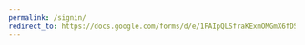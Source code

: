 ```yaml
---
permalink: /signin/
redirect_to: https://docs.google.com/forms/d/e/1FAIpQLSfraKExmOMGmX6fDSkyX9DkR5F5kVZc0xEPM8HNbjtHcu8wHQ/viewform?usp=sharing
---
```

